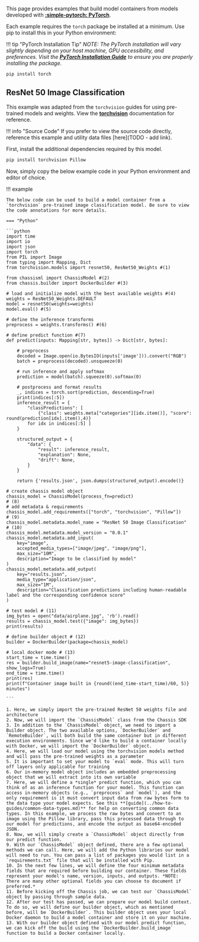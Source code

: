 
This page provides examples that build model containers from models developed with **[:simple-pytorch: PyTorch](https://pytorch.org/)**.

Each example requires the `torch` package be installed at a minimum. Use pip to install this in your Python environment:

!!! tip "PyTorch Installation Tip"
    *NOTE: The PyTorch installation will vary slightly depending on your host machine, GPU accessibility, and preferences. Visit the **[PyTorch Installation Guide](https://pytorch.org/get-started/locally/)** to ensure you are properly installing the package.*

```bash
pip install torch
```

## ResNet 50 Image Classification

This example was adapted from the `torchvision` guides for using pre-trained models and weights. View the **[torchvision](https://pytorch.org/vision/main/models.html)** documentation for reference.


!!! info "Source Code"
    If you prefer to view the source code directly, reference this example and utility data files [here](TODO - add link).

First, install the additional dependencies required by this model.

```bash
pip install torchvision Pillow
```

Now, simply copy the below example code in your Python environment and editor of choice. 

!!! example

    The below code can be used to build a model container from a `torchvision` pre-trained image classification model. Be sure to view the code annotations for more details.

    === "Python"

    ```python
    import time
    import io
    import json
    import torch
    from PIL import Image
    from typing import Mapping, Dict
    from torchvision.models import resnet50, ResNet50_Weights #(1)

    from chassisml import ChassisModel #(2)
    from chassis.builder import DockerBuilder #(3)

    # load and initialize model with the best available weights #(4)
    weights = ResNet50_Weights.DEFAULT 
    model = resnet50(weights=weights)
    model.eval() #(5)

    # define the inference transforms
    preprocess = weights.transforms() #(6)

    # define predict function #(7)
    def predict(inputs: Mapping[str, bytes]) -> Dict[str, bytes]:
        
        # preprocess
        decoded = Image.open(io.BytesIO(inputs['image'])).convert("RGB")
        batch = preprocess(decoded).unsqueeze(0)
        
        # run inference and apply softmax
        prediction = model(batch).squeeze(0).softmax(0)
        
        # postprocess and format results
        _, indices = torch.sort(prediction, descending=True)
        print(indices[:5])
        inference_result = {
            "classPredictions": [
                {"class": weights.meta["categories"][idx.item()], "score": round(prediction[idx].item(),4)}
            for idx in indices[:5] ]
        }

        structured_output = {
            "data": {
                "result": inference_result,
                "explanation": None,
                "drift": None,
            }
        }
        
        return {'results.json', json.dumps(structured_output).encode()}

    # create chassis model object
    chassis_model = ChassisModel(process_fn=predict)                        # (8)
    # add metadata & requirements
    chassis_model.add_requirements(["torch", "torchvision", "Pillow"])      # (9)
    chassis_model.metadata.model_name = "ResNet 50 Image Classification"    # (10)
    chassis_model.metadata.model_version = "0.0.1"
    chassis_model.metadata.add_input(                                                                    
        key="image",
        accepted_media_types=["image/jpeg", "image/png"],
        max_size="10M",
        description="Image to be classified by model"
    )
    chassis_model.metadata.add_output(
        key="results.json",
        media_type="application/json",
        max_size="1M",
        description="Classification predictions including human-readable label and the corresponding confidence score"
    )

    # test model # (11)
    img_bytes = open("data/airplane.jpg", 'rb').read()
    results = chassis_model.test({"image": img_bytes})
    print(results)

    # define builder object # (12)
    builder = DockerBuilder(package=chassis_model)    

    # local docker mode # (13)
    start_time = time.time()
    res = builder.build_image(name="resnet5-image-classification", show_logs=True)
    end_time = time.time()
    print(res)
    print(f"Container image built in {round((end_time-start_time)/60, 5)} minutes")

    ```

    1. Here, we simply import the pre-trained ResNet 50 weights file and architecture
    2. Now, we will import the `ChassisModel` class from the Chassis SDK    
    3. In addition to the `ChassisModel` object, we need to import a Builder object. The two available options, `DockerBuilder` and `RemoteBuilder`, will both build the same container but in different execution environments. Since we'd like to build a container locally with Docker, we will import the `DockerBuilder` object.     
    4. Here, we will load our model using the torchvision models method and will pass the pre-trained weights as a parameter
    5. It is important to set your model to `eval` mode. This will turn off layers only applicable for training
    6. Our in-memory model object includes an embedded preprocessing object that we will extract into its own variable
    7. Here, we will define a *single* predict function, which you can think of as an inference function for your model. This function can access in-memory objects (e.g., `preprocess` and `model`), and the only requirement is it must convert input data from raw bytes form to the data type your model expects. See this **[guide](../how-to-guides/common-data-types.md)** for help on converting common data types. In this example, we process the raw bytes and convert to an image using the Pillow library, pass this processed data through to our model for predictions, and encode the output as base64-encoded JSON.  
    8. Now, we will simply create a `ChassisModel` object directly from our predict function.
    9. With our `ChassisModel` object defined, there are a few optional methods we can call. Here, we will add the Python libraries our model will need to run. You can pass a list of packages you would list in a `requirements.txt` file that will be installed with Pip.
    10. In the next few lines, we will define the four minimum metadata fields that are required before building our container. These fields represent your model's name, version, inputs, and outputs. *NOTE: There are many other optional fields you can choose to document if preferred.* 
    11. Before kicking off the Chassis job, we can test our `ChassisModel` object by passing through sample data.
    12. After our test has passed, we can prepare our model build context. To do so, we will define our builder object, which as mentioned before, will be `DockerBuilder`. This builder object uses your local Docker daemon to build a model container and store it on your machine.
    13. With our builder object defined with our model predict function, we can kick off the build using the `DockerBuilder.build_image` function to build a Docker container locally.
